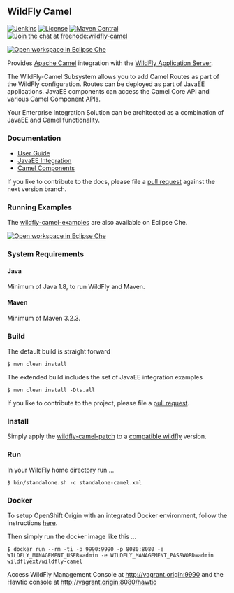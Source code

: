 ## WildFly Camel

[![Jenkins](https://img.shields.io/jenkins/s/https/ci.fabric8.io/wildfly-camel.svg?maxAge=600)](https://fabric8-ci.fusesource.com/view/wildfly-camel/job/wildfly-camel/)
[![License](https://img.shields.io/:license-Apache2-blue.svg)](http://www.apache.org/licenses/LICENSE-2.0)
[![Maven Central](https://img.shields.io/maven-central/v/org.wildfly.camel/wildfly-camel.svg?maxAge=600)](http://search.maven.org/#search%7Cga%7C1%7Cg%3Aorg.wildfly.camel%20a%3Awildfly-camel)
[![Join the chat at freenode:wildfly-camel](https://img.shields.io/badge/irc-freenode%3A%20%23wildfly--camel-blue.svg)](http://webchat.freenode.net/?channels=%23wildfly-camel)

[![Open workspace in Eclipse Che](http://beta.codenvy.com/factory/resources/codenvy-contribute.svg)](https://beta.codenvy.com/f?id=chknwakr0ykhqr1q)

Provides [Apache Camel](http://camel.apache.org/) integration with the [WildFly Application Server](http://wildfly.org/).

The WildFly-Camel Subsystem allows you to add Camel Routes as part of the WildFly configuration. Routes can be deployed as part of JavaEE applications. JavaEE components can access the Camel Core API and various Camel Component APIs.

Your Enterprise Integration Solution can be architected as a combination of JavaEE and Camel functionality.

### Documentation

* [User Guide](http://wildflyext.gitbooks.io/wildfly-camel/content/)
* [JavaEE Integration](http://wildflyext.gitbooks.io/wildfly-camel/content/javaee/index.html)
* [Camel Components](http://wildflyext.gitbooks.io/wildfly-camel/content/components/index.html)

If you like to contribute to the docs, please file a [pull request](https://github.com/wildfly-extras/wildfly-camel-book/branches) against the next version branch.

### Running Examples

The [wildfly-camel-examples](https://github.com/wildfly-extras/wildfly-camel-examples) are also available on Eclipse Che.

[![Open workspace in Eclipse Che](http://beta.codenvy.com/factory/resources/codenvy-contribute.svg)](https://beta.codenvy.com/f?id=chknwakr0ykhqr1q)

### System Requirements

#### Java

Minimum of Java 1.8, to run WildFly and Maven.

#### Maven

Minimum of Maven 3.2.3.


### Build

The default build is straight forward

```
$ mvn clean install
```

The extended build includes the set of JavaEE integration examples

```
$ mvn clean install -Dts.all
```

If you like to contribute to the project, please file a [pull request](https://github.com/wildfly-extras/wildfly-camel/pulls).

### Install

Simply apply the [wildfly-camel-patch](https://github.com/wildfly-extras/wildfly-camel/releases) to a [compatible wildfly](http://wildflyext.gitbooks.io/wildfly-camel/content/start/compatibility.html) version.

### Run

In your WildFly home directory run ...

```
$ bin/standalone.sh -c standalone-camel.xml
```

### Docker

To setup OpenShift Origin with an integrated Docker environment, follow the instructions [here](https://github.com/wildfly-extras/wildfly-camel/wiki/OpenShift-Origin).

Then simply run the docker image like this ...

```
$ docker run --rm -ti -p 9990:9990 -p 8080:8080 -e WILDFLY_MANAGEMENT_USER=admin -e WILDFLY_MANAGEMENT_PASSWORD=admin wildflyext/wildfly-camel
```

Access WildFly Management Console at http://vagrant.origin:9990 and the Hawtio console at http://vagrant.origin:8080/hawtio
